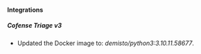 #### Integrations
##### Cofense Triage v3
- Updated the Docker image to: *demisto/python3:3.10.11.58677*.
